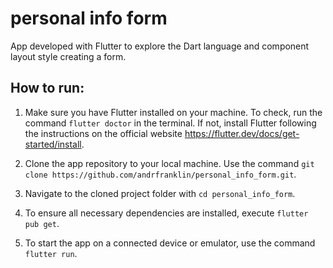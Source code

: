 # personal info form

App developed with Flutter to explore the Dart language and component layout style creating a form.

## How to run:

1. Make sure you have Flutter installed on your machine. To check, run the command `flutter doctor` in the terminal. If not, install Flutter following the instructions on the official website https://flutter.dev/docs/get-started/install.

2. Clone the app repository to your local machine. Use the command `git clone https://github.com/andrfranklin/personal_info_form.git`.

3. Navigate to the cloned project folder with `cd personal_info_form`.

4. To ensure all necessary dependencies are installed, execute `flutter pub get`.

5. To start the app on a connected device or emulator, use the command `flutter run`.
